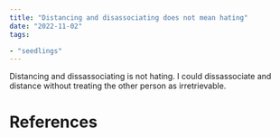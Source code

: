 ```yaml
---
title: "Distancing and disassociating does not mean hating"
date: "2022-11-02"
tags:

- "seedlings"
---
```


Distancing and dissassociating is not hating. I could dissassociate and distance without treating the other person as irretrievable.

# References